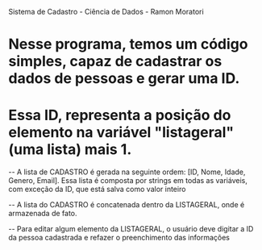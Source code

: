 Sistema de Cadastro - Ciência de Dados - Ramon Moratori

#  Nesse programa, temos um código simples, capaz de cadastrar os dados de pessoas e gerar uma ID. 
# Essa ID, representa a posição do elemento na variável "listageral" (uma lista) mais 1.

-- A lista de CADASTRO é gerada na seguinte ordem: [ID, Nome, Idade, Genero, Email]. Essa lista
   é composta por strings em todas as variáveis, com exceção da ID, que está salva como valor inteiro

-- A lista do CADASTRO é concatenada dentro da LISTAGERAL, onde é armazenada de fato.

-- Para editar algum elemento da LISTAGERAL, o usuário deve digitar a ID da pessoa cadastrada e refazer
   o preenchimento das informações
   



